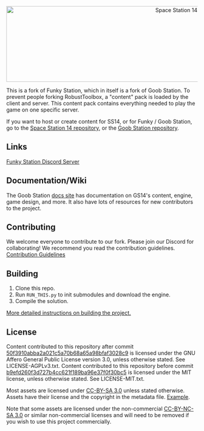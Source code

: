 <p align="center"> <img alt="Space Station 14" width="880" height="200" src="https://github.com/googles-gaggle-land/gaggle-zone/blob/master/Resources/Textures/Logo/logo.png" /></p>

This is a fork of Funky Station, which in itself is a fork of Goob Station. To prevent people forking RobustToolbox, a "content" pack is loaded by the client and server. This content pack contains everything needed to play the game on one specific server.

If you want to host or create content for SS14, or for Funky / Goob Station, go to the [Space Station 14 repository](https://github.com/space-wizards/space-station-14), or the [Goob Station repository](https://github.com/Goob-Station/Goob-Station).

## Links

[Funky Station Discord Server](https://discord.gg/5FqgaAA2qF)

## Documentation/Wiki

The Goob Station [docs site](https://docs.goobstation.com/) has documentation on GS14's content, engine, game design, and more. It also have lots of resources for new contributors to the project.

## Contributing

We welcome everyone to contribute to our fork. Please join our Discord for collaborating!
We recommend you read the contribution guidelines. [Contribution Guidelines](https://docs.spacestation14.com/en/general-development/codebase-info/pull-request-guidelines.html)

## Building

1. Clone this repo.
2. Run `RUN_THIS.py` to init submodules and download the engine.
3. Compile the solution.

[More detailed instructions on building the project.](https://docs.goobstation.com/en/general-development/setup.html)

## License

Content contributed to this repository after commit [50f3910abba2a021c5a70b68a65a98bfaf3028c9](https://github.com/funky-station/funky-station/commit/50f3910abba2a021c5a70b68a65a98bfaf3028c9) is licensed under the GNU Affero General Public License version 3.0, unless otherwise stated. See LICENSE-AGPLv3.txt. Content contributed to this repository before commit [b9efd260f3d727b4cc621f189ba96e37f0f30bc5](https://github.com/Goob-Station/Goob-Station/commit/b9efd260f3d727b4cc621f189ba96e37f0f30bc5) is licensed under the MIT license, unless otherwise stated. See LICENSE-MIT.txt.

Most assets are licensed under [CC-BY-SA 3.0](https://creativecommons.org/licenses/by-sa/3.0/) unless stated otherwise. Assets have their license and the copyright in the metadata file. [Example](https://github.com/space-wizards/space-station-14/blob/master/Resources/Textures/Objects/Tools/crowbar.rsi/meta.json).

Note that some assets are licensed under the non-commercial [CC-BY-NC-SA 3.0](https://creativecommons.org/licenses/by-nc-sa/3.0/) or similar non-commercial licenses and will need to be removed if you wish to use this project commercially.
